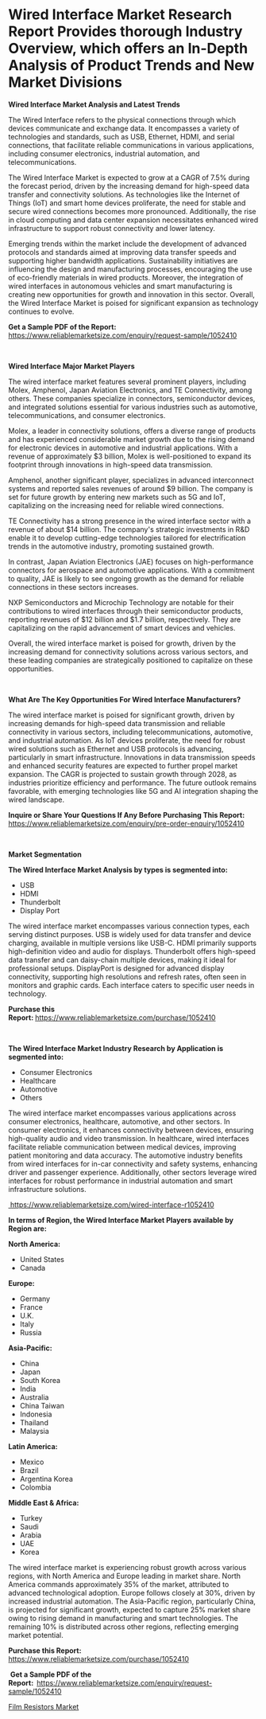 <p><h1>Wired Interface Market Research Report Provides thorough Industry Overview, which offers an In-Depth Analysis of Product Trends and New Market Divisions</h1></p><p><strong>Wired Interface Market Analysis and Latest Trends</strong></p>
<p><p>The Wired Interface refers to the physical connections through which devices communicate and exchange data. It encompasses a variety of technologies and standards, such as USB, Ethernet, HDMI, and serial connections, that facilitate reliable communications in various applications, including consumer electronics, industrial automation, and telecommunications.</p><p>The Wired Interface Market is expected to grow at a CAGR of 7.5% during the forecast period, driven by the increasing demand for high-speed data transfer and connectivity solutions. As technologies like the Internet of Things (IoT) and smart home devices proliferate, the need for stable and secure wired connections becomes more pronounced. Additionally, the rise in cloud computing and data center expansion necessitates enhanced wired infrastructure to support robust connectivity and lower latency.</p><p>Emerging trends within the market include the development of advanced protocols and standards aimed at improving data transfer speeds and supporting higher bandwidth applications. Sustainability initiatives are influencing the design and manufacturing processes, encouraging the use of eco-friendly materials in wired products. Moreover, the integration of wired interfaces in autonomous vehicles and smart manufacturing is creating new opportunities for growth and innovation in this sector. Overall, the Wired Interface Market is poised for significant expansion as technology continues to evolve.</p></p>
<p><strong>Get a Sample PDF of the Report:&nbsp;</strong> <a href="https://www.reliablemarketsize.com/enquiry/request-sample/1052410?utm_campaign=3205&utm_medium=2&utm_source=Github&utm_content=ia&utm_term=06042025&utm_id=wired-interface">https://www.reliablemarketsize.com/enquiry/request-sample/1052410</a></p>
<p>&nbsp;</p>
<p><strong>Wired Interface Major Market Players</strong></p>
<p><p>The wired interface market features several prominent players, including Molex, Amphenol, Japan Aviation Electronics, and TE Connectivity, among others. These companies specialize in connectors, semiconductor devices, and integrated solutions essential for various industries such as automotive, telecommunications, and consumer electronics.</p><p>Molex, a leader in connectivity solutions, offers a diverse range of products and has experienced considerable market growth due to the rising demand for electronic devices in automotive and industrial applications. With a revenue of approximately $3 billion, Molex is well-positioned to expand its footprint through innovations in high-speed data transmission.</p><p>Amphenol, another significant player, specializes in advanced interconnect systems and reported sales revenues of around $9 billion. The company is set for future growth by entering new markets such as 5G and IoT, capitalizing on the increasing need for reliable wired connections.</p><p>TE Connectivity has a strong presence in the wired interface sector with a revenue of about $14 billion. The company's strategic investments in R&D enable it to develop cutting-edge technologies tailored for electrification trends in the automotive industry, promoting sustained growth.</p><p>In contrast, Japan Aviation Electronics (JAE) focuses on high-performance connectors for aerospace and automotive applications. With a commitment to quality, JAE is likely to see ongoing growth as the demand for reliable connections in these sectors increases.</p><p>NXP Semiconductors and Microchip Technology are notable for their contributions to wired interfaces through their semiconductor products, reporting revenues of $12 billion and $1.7 billion, respectively. They are capitalizing on the rapid advancement of smart devices and vehicles.</p><p>Overall, the wired interface market is poised for growth, driven by the increasing demand for connectivity solutions across various sectors, and these leading companies are strategically positioned to capitalize on these opportunities.</p></p>
<p>&nbsp;</p>
<p><strong>What Are The Key Opportunities For Wired Interface Manufacturers?</strong></p>
<p><p>The wired interface market is poised for significant growth, driven by increasing demands for high-speed data transmission and reliable connectivity in various sectors, including telecommunications, automotive, and industrial automation. As IoT devices proliferate, the need for robust wired solutions such as Ethernet and USB protocols is advancing, particularly in smart infrastructure. Innovations in data transmission speeds and enhanced security features are expected to further propel market expansion. The CAGR is projected to sustain growth through 2028, as industries prioritize efficiency and performance. The future outlook remains favorable, with emerging technologies like 5G and AI integration shaping the wired landscape.</p></p>
<p><strong>Inquire or Share Your Questions If Any Before Purchasing This Report:</strong> <a href="https://www.reliablemarketsize.com/enquiry/pre-order-enquiry/1052410?utm_campaign=3205&utm_medium=2&utm_source=Github&utm_content=ia&utm_term=06042025&utm_id=wired-interface">https://www.reliablemarketsize.com/enquiry/pre-order-enquiry/1052410</a></p>
<p>&nbsp;</p>
<p><strong>Market Segmentation</strong></p>
<p><strong>The Wired Interface Market Analysis by types is segmented into:</strong></p>
<p><ul><li>USB</li><li>HDMI</li><li>Thunderbolt</li><li>Display Port</li></ul></p>
<p><p>The wired interface market encompasses various connection types, each serving distinct purposes. USB is widely used for data transfer and device charging, available in multiple versions like USB-C. HDMI primarily supports high-definition video and audio for displays. Thunderbolt offers high-speed data transfer and can daisy-chain multiple devices, making it ideal for professional setups. DisplayPort is designed for advanced display connectivity, supporting high resolutions and refresh rates, often seen in monitors and graphic cards. Each interface caters to specific user needs in technology.</p></p>
<p><strong>Purchase this Report:&nbsp;</strong><a href="https://www.reliablemarketsize.com/purchase/1052410?utm_campaign=3205&utm_medium=2&utm_source=Github&utm_content=ia&utm_term=06042025&utm_id=wired-interface">https://www.reliablemarketsize.com/purchase/1052410</a></p>
<p>&nbsp;</p>
<p><strong>The Wired Interface Market Industry Research by Application is segmented into:</strong></p>
<p><ul><li>Consumer Electronics</li><li>Healthcare</li><li>Automotive</li><li>Others</li></ul></p>
<p><p>The wired interface market encompasses various applications across consumer electronics, healthcare, automotive, and other sectors. In consumer electronics, it enhances connectivity between devices, ensuring high-quality audio and video transmission. In healthcare, wired interfaces facilitate reliable communication between medical devices, improving patient monitoring and data accuracy. The automotive industry benefits from wired interfaces for in-car connectivity and safety systems, enhancing driver and passenger experience. Additionally, other sectors leverage wired interfaces for robust performance in industrial automation and smart infrastructure solutions.</p></p>
<p><a href="https://www.reliablemarketsize.com/wired-interface-r1052410?utm_campaign=3205&utm_medium=2&utm_source=Github&utm_content=ia&utm_term=06042025&utm_id=wired-interface">&nbsp;https://www.reliablemarketsize.com/wired-interface-r1052410</a></p>
<p><strong>In terms of Region, the Wired Interface Market Players available by Region are:</strong></p>
<p>
    <p> <strong> North America: </strong>
        <ul>
            <li>United States</li>
            <li>Canada</li>
        </ul>
        </p> 
    <p> <strong> Europe: </strong>
        <ul>
            <li>Germany</li>
            <li>France</li>
            <li>U.K.</li>
            <li>Italy</li>
            <li>Russia</li>
        </ul>
        </p> 
    <p> <strong> Asia-Pacific: </strong>
        <ul>
            <li>China</li>
            <li>Japan</li>
            <li>South Korea</li>
            <li>India</li>
            <li>Australia</li>
            <li>China Taiwan</li>
            <li>Indonesia</li>
            <li>Thailand</li>
            <li>Malaysia</li>
        </ul>
        </p> 
    <p> <strong> Latin America: </strong>
        <ul>
            <li>Mexico</li>
            <li>Brazil</li>
            <li>Argentina Korea</li>
            <li>Colombia</li>
        </ul>
        </p> 
    <p> <strong> Middle East & Africa: </strong>
        <ul>
            <li>Turkey</li>
            <li>Saudi</li>
            <li>Arabia</li>
            <li>UAE</li>
            <li>Korea</li>
        </ul>
    </p>
    </p>
<p><p>The wired interface market is experiencing robust growth across various regions, with North America and Europe leading in market share. North America commands approximately 35% of the market, attributed to advanced technological adoption. Europe follows closely at 30%, driven by increased industrial automation. The Asia-Pacific region, particularly China, is projected for significant growth, expected to capture 25% market share owing to rising demand in manufacturing and smart technologies. The remaining 10% is distributed across other regions, reflecting emerging market potential.</p></p>
<p><strong>Purchase this Report: </strong><a href="https://www.reliablemarketsize.com/purchase/1052410?utm_campaign=3205&utm_medium=2&utm_source=Github&utm_content=ia&utm_term=06042025&utm_id=wired-interface">https://www.reliablemarketsize.com/purchase/1052410</a></p>
<p>&nbsp;<strong>Get a Sample PDF of the Report:&nbsp;&nbsp;</strong><a href="https://www.reliablemarketsize.com/enquiry/request-sample/1052410?utm_campaign=3205&utm_medium=2&utm_source=Github&utm_content=ia&utm_term=06042025&utm_id=wired-interface">https://www.reliablemarketsize.com/enquiry/request-sample/1052410</a></p>
<p><strong></strong></p>
<p><p><a href="https://github.com/shrebasokib/Market-Research-Report-List-1/blob/main/film-resistors-market.md?utm_campaign=3205&utm_medium=2&utm_source=Github&utm_content=ia&utm_term=06042025&utm_id=wired-interface">Film Resistors Market</a></p></p>